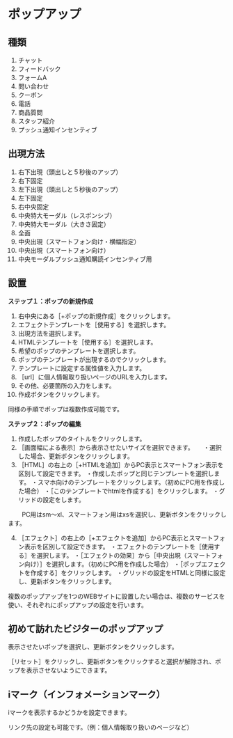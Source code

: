# ポップアップ	
## 種類
1. チャット
2. フィードバック
3. フォームA
4. 問い合わせ
5. クーポン
6. 電話
7. 商品質問
8. スタッフ紹介
9. プッシュ通知インセンティブ


## 出現方法
1. 右下出現（頭出しと５秒後のアップ）
2. 右下固定
3. 左下出現（頭出しと５秒後のアップ）
4. 左下固定
5. 右中央固定
6. 中央特大モーダル（レスポンシブ）
7. 中央特大モーダル（大きさ固定）
8. 全面
9. 中央出現（スマートフォン向け・横幅指定）
10. 中央出現（スマートフォン向け）
11. 中央モーダルプッシュ通知購読インセンティブ用


## 設置

**ステップ１：ポップの新規作成**
1. 右中央にある［+ポップの新規作成］をクリックします。
2. エフェクトテンプレートを［使用する］を選択します。
3. 出現方法を選択します。
4. HTMLテンプレートを［使用する］を選択します。
5. 希望のポップのテンプレートを選択します。
6. ポップのテンプレートが出現するのでクリックします。
7. テンプレートに設定する属性値を入力します。
8. ［url］に個人情報取り扱いページのURLを入力します。
9. その他、必要箇所の入力をします。
10. 作成ボタンをクリックします。

同様の手順でポップは複数作成可能です。


**ステップ２：ポップの編集**
1. 作成したポップのタイトルをクリックします。
2. ［画面幅による表示］から表示させたいサイズを選択できます。
　 ・選択した場合、更新ボタンをクリックします。
3. ［HTML］の右上の［+HTMLを追加］からPC表示とスマートフォン表示を区別して設定できます。
   ・作成したポップと同じテンプレートを選択します。
   ・スマホ向けのテンプレートをクリックします。（初めにPC用を作成した場合）
   ・［このテンプレートでhtmlを作成する］をクリックします。
   ・グリッドの設定をします。
  
　 　PC用はsm～xl、スマートフォン用はxsを選択し、更新ボタンをクリックします。
   
4. ［エフェクト］の右上の［+エフェクトを追加］からPC表示とスマートフォン表示を区別して設定できます。
   ・エフェクトのテンプレートを［使用する］を選択します。
   ・［エフェクトの効果］から［中央出現（スマートフォン向け）］を選択します。（初めにPC用を作成した場合）
   ・［ポップエフェクトを作成する］をクリックします。
   ・グリッドの設定をHTMLと同様に設定し、更新ボタンをクリックします。
   
複数のポップアップを1つのWEBサイトに設置したい場合は、複数のサービスを使い、それぞれにポップアップの設定を行います。	


## 初めて訪れたビジターのポップアップ
表示させたいポップを選択し、更新ボタンをクリックします。

［リセット］をクリックし、更新ボタンをクリックすると選択が解除され、ポップを表示させないようにできます。


## iマーク（インフォメーションマーク）	
iマークを表示するかどうかを設定できます。

リンク先の設定も可能です。（例：個人情報取り扱いのページなど）

